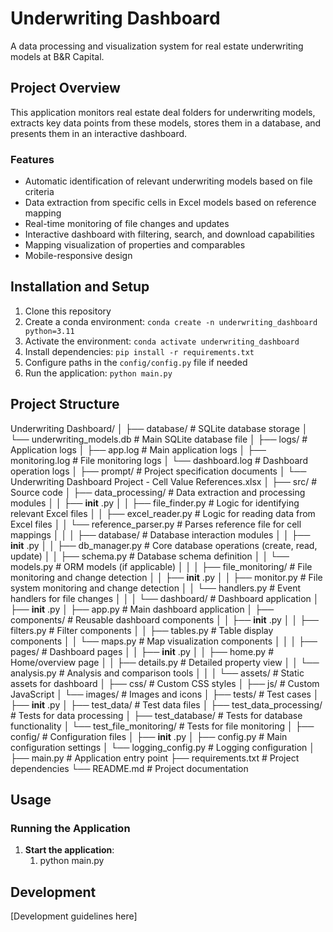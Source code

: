# Underwriting Dashboard

A data processing and visualization system for real estate underwriting models at B&R Capital.

## Project Overview

This application monitors real estate deal folders for underwriting models, extracts key data points from these models, stores them in a database, and presents them in an interactive dashboard.

### Features

- Automatic identification of relevant underwriting models based on file criteria
- Data extraction from specific cells in Excel models based on reference mapping
- Real-time monitoring of file changes and updates
- Interactive dashboard with filtering, search, and download capabilities
- Mapping visualization of properties and comparables
- Mobile-responsive design

## Installation and Setup

1. Clone this repository
2. Create a conda environment: `conda create -n underwriting_dashboard python=3.11`
3. Activate the environment: `conda activate underwriting_dashboard`
4. Install dependencies: `pip install -r requirements.txt`
5. Configure paths in the `config/config.py` file if needed
6. Run the application: `python main.py`

## Project Structure

Underwriting Dashboard/
│
├── database/                  # SQLite database storage
│   └── underwriting_models.db # Main SQLite database file
│
├── logs/                      # Application logs
│   ├── app.log                # Main application logs
│   ├── monitoring.log         # File monitoring logs
│   └── dashboard.log          # Dashboard operation logs
│
├── prompt/                    # Project specification documents
│   └── Underwriting Dashboard Project - Cell Value References.xlsx
│
├── src/                       # Source code
│   ├── data_processing/       # Data extraction and processing modules
│   │   ├──  **init** .py
│   │   ├── file_finder.py     # Logic for identifying relevant Excel files
│   │   ├── excel_reader.py    # Logic for reading data from Excel files
│   │   └── reference_parser.py # Parses reference file for cell mappings
│   │
│   ├── database/              # Database interaction modules
│   │   ├──  **init** .py
│   │   ├── db_manager.py      # Core database operations (create, read, update)
│   │   ├── schema.py          # Database schema definition
│   │   └── models.py          # ORM models (if applicable)
│   │
│   ├── file_monitoring/       # File monitoring and change detection
│   │   ├──  **init** .py
│   │   ├── monitor.py         # File system monitoring and change detection
│   │   └── handlers.py        # Event handlers for file changes
│   │
│   └── dashboard/             # Dashboard application
│       ├──  **init** .py
│       ├── app.py             # Main dashboard application
│       ├── components/        # Reusable dashboard components
│       │   ├──  **init** .py
│       │   ├── filters.py     # Filter components
│       │   ├── tables.py      # Table display components
│       │   └── maps.py        # Map visualization components
│       │
│       ├── pages/             # Dashboard pages
│       │   ├──  **init** .py
│       │   ├── home.py        # Home/overview page
│       │   ├── details.py     # Detailed property view
│       │   └── analysis.py    # Analysis and comparison tools
│       │
│       └── assets/            # Static assets for dashboard
│           ├── css/           # Custom CSS styles
│           ├── js/            # Custom JavaScript
│           └── images/        # Images and icons
│
├── tests/                     # Test cases
│   ├──  **init** .py
│   ├── test_data/             # Test data files
│   ├── test_data_processing/  # Tests for data processing
│   ├── test_database/         # Tests for database functionality
│   └── test_file_monitoring/  # Tests for file monitoring
│
├── config/                    # Configuration files
│   ├──  **init** .py
│   ├── config.py              # Main configuration settings
│   └── logging_config.py      # Logging configuration
│
├── main.py                    # Application entry point
├── requirements.txt           # Project dependencies
└── README.md                  # Project documentation

## Usage

### Running the Application

1. **Start the application**:
   1. python main.py


## Development

[Development guidelines here]
